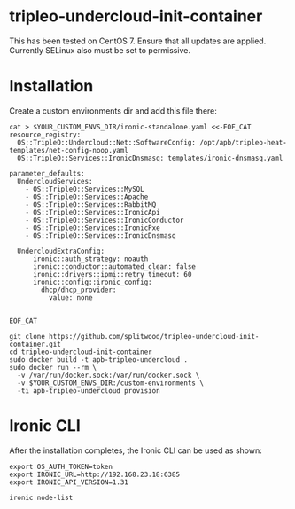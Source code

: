 # tripleo-undercloud-init-container

This has been tested on CentOS 7. Ensure that all updates are applied.
Currently SELinux also must be set to permissive.

Installation
============

Create a custom environments dir and add this file there:

    cat > $YOUR_CUSTOM_ENVS_DIR/ironic-standalone.yaml <<-EOF_CAT
    resource_registry:
      OS::TripleO::Undercloud::Net::SoftwareConfig: /opt/apb/tripleo-heat-templates/net-config-noop.yaml
      OS::TripleO::Services::IronicDnsmasq: templates/ironic-dnsmasq.yaml

    parameter_defaults:
      UndercloudServices:
        - OS::TripleO::Services::MySQL
        - OS::TripleO::Services::Apache
        - OS::TripleO::Services::RabbitMQ
        - OS::TripleO::Services::IronicApi
        - OS::TripleO::Services::IronicConductor
        - OS::TripleO::Services::IronicPxe
        - OS::TripleO::Services::IronicDnsmasq

      UndercloudExtraConfig:
          ironic::auth_strategy: noauth
          ironic::conductor::automated_clean: false
          ironic::drivers::ipmi::retry_timeout: 60
          ironic::config::ironic_config:
            dhcp/dhcp_provider:
              value: none


    EOF_CAT

    git clone https://github.com/splitwood/tripleo-undercloud-init-container.git
    cd tripleo-undercloud-init-container
    sudo docker build -t apb-tripleo-undercloud .
    sudo docker run --rm \
      -v /var/run/docker.sock:/var/run/docker.sock \
      -v $YOUR_CUSTOM_ENVS_DIR:/custom-environments \
      -ti apb-tripleo-undercloud provision

Ironic CLI
==========

After the installation completes, the Ironic CLI can be used as shown:

    export OS_AUTH_TOKEN=token
    export IRONIC_URL=http://192.168.23.18:6385
    export IRONIC_API_VERSION=1.31

    ironic node-list
